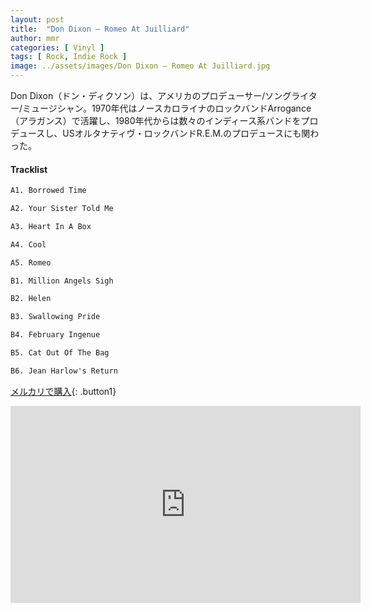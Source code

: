 ```yaml
---
layout: post
title:  "Don Dixon – Romeo At Juilliard"
author: mmr
categories: [ Vinyl ]
tags: [ Rock, Indie Rock ]
image: ../assets/images/Don Dixon – Romeo At Juilliard.jpg
---
```


Don Dixon（ドン・ディクソン）は、アメリカのプロデューサー/ソングライター/ミュージシャン。1970年代はノースカロライナのロックバンドArrogance（アラガンス）で活躍し、1980年代からは数々のインディース系バンドをプロデュースし、USオルタナティヴ・ロックバンドR.E.M.のプロデュースにも関わった。

#### Tracklist
```md
A1. Borrowed Time

A2. Your Sister Told Me

A3. Heart In A Box

A4. Cool

A5. Romeo

B1. Million Angels Sigh

B2. Helen

B3. Swallowing Pride

B4. February Ingenue

B5. Cat Out Of The Bag

B6. Jean Harlow's Return
```

[メルカリで購入](https://jp.mercari.com/item/m45544074163?afid=6142608987){: .button1}

<iframe width="560" height="315" src="https://www.youtube.com/embed/Aw76DZDkoK8?si=2bEW1jWF7KBk4nUm" title="YouTube video player" frameborder="0" allow="accelerometer; autoplay; clipboard-write; encrypted-media; gyroscope; picture-in-picture; web-share" referrerpolicy="strict-origin-when-cross-origin" allowfullscreen></iframe>